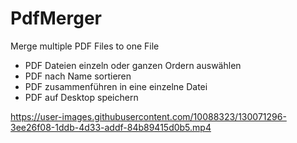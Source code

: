 # PdfMerger
Merge multiple PDF Files to one File
* PDF Dateien einzeln oder ganzen Ordern auswählen
* PDF nach Name sortieren
* PDF zusammenführen in eine einzelne Datei
* PDF auf Desktop speichern

https://user-images.githubusercontent.com/10088323/130071296-3ee26f08-1ddb-4d33-addf-84b89415d0b5.mp4
